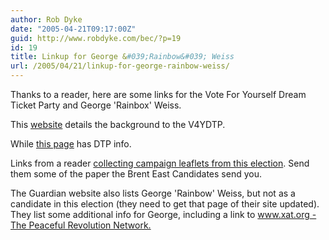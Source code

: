 ```yaml
---
author: Rob Dyke
date: "2005-04-21T09:17:00Z"
guid: http://www.robdyke.com/bec/?p=19
id: 19
title: Linkup for George &#039;Rainbow&#039; Weiss
url: /2005/04/21/linkup-for-george-rainbow-weiss/
---
```

Thanks to a reader, here are some links for the Vote For Yourself Dream Ticket Party and George 'Rainbox' Weiss.

This [website](http://www.hydatum.com/) details the background to the V4YDTP.

While [this page](http://www.hydatum.com/page16.html) has DTP info.

Links from a reader [collecting campaign leaflets from this election](http://leaflets2005.blogspot.com/). Send them some of the paper the Brent East Candidates send you.

The Guardian website also lists George 'Rainbow' Weiss, but not as a candidate in this election (they need to get that page of their site updated). They list some additional info for George, including a link to [www.xat.org - The Peaceful Revolution Network.](http://www.xat.org)